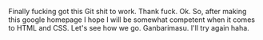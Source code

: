 Finally fucking got this Git shit to work. Thank fuck. Ok. So, after making this google homepage I hope I will be somewhat competent when it comes to HTML and CSS. Let's see how we go. Ganbarimasu. 
I'll try again haha.